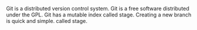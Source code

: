 <!--
 * @Author: your name
 * @Date: 2021-06-19 14:28:17
<<<<<<< HEAD
 * @LastEditTime: 2021-06-27 01:25:11
=======
 * @LastEditTime: 2021-06-27 01:07:06
>>>>>>> dev
 * @LastEditors: Please set LastEditors
 * @Description: In User Settings Edit
 * @FilePath: /express-api/router/README.md
-->

Git is a distributed version control system.
Git is a free software distributed under the GPL.
Git has a mutable index called stage.
Creating a new branch is quick and simple.
called stage.

